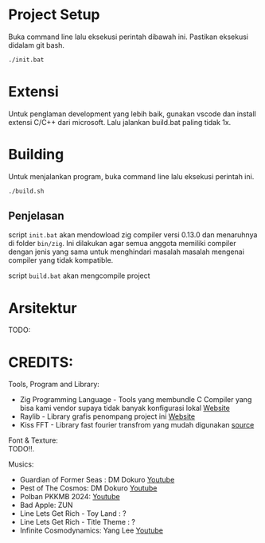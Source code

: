 # Project Setup

Buka command line lalu eksekusi perintah dibawah ini. Pastikan eksekusi didalam git bash.

```sh
./init.bat
```

# Extensi

Untuk penglaman development yang lebih baik, gunakan vscode dan install extensi C/C++ dari microsoft. Lalu jalankan build.bat paling tidak 1x.

# Building

Untuk menjalankan program, buka command line lalu eksekusi perintah ini.

```sh
./build.sh
```

## Penjelasan

script `init.bat` akan mendowload zig compiler versi 0.13.0 dan menaruhnya di folder `bin/zig`. Ini dilakukan agar semua anggota memiliki compiler dengan jenis yang sama untuk menghindari masalah masalah mengenai compiler yang tidak kompatible.

script `build.bat` akan mengcompile project

# Arsitektur

TODO:

# CREDITS:

Tools, Program and Library:  
- Zig Programming Language - Tools yang membundle C Compiler yang bisa kami vendor supaya tidak banyak konfigurasi lokal [Website](https://ziglang.org/)
- Raylib - Library grafis penompang project ini [Website](https://www.raylib.com/)
- Kiss FFT - Library fast fourier transfrom yang mudah digunakan [source](https://github.com/mborgerding/kissfft)

Font & Texture:  
TODO!!.

Musics: 
- Guardian of Former Seas : DM Dokuro [Youtube](https://youtu.be/hPEQLU-aD3I?si=9heevkGvYLgjFbVB)
- Pest of The Cosmos: DM Dokuro [Youtube](https://youtu.be/KJHNdl3R8GM?si=9-p5swVbVlLLFAuX)
- Polban PKKMB 2024: [Youtube](https://youtu.be/WRBgfxkUZPE?si=PesefKsDdmmXgz6l)
- Bad Apple: ZUN
- Line Lets Get Rich - Toy Land : ?
- Line Lets Get Rich - Title Theme : ?
- Infinite Cosmodynamics: Yang Lee [Youtube](https://youtu.be/tSOCwLjv3WQ?si=E2CxA5cTtO2vGeuS) 